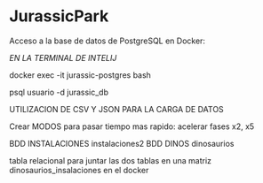 # JurassicPark

 Acceso a la base de datos de PostgreSQL en Docker:

 *EN LA TERMINAL DE INTELIJ*

 docker exec -it jurassic-postgres bash
 
 psql usuario -d jurassic_db 

 UTILIZACION DE CSV Y JSON PARA LA CARGA DE DATOS

Crear MODOS para pasar tiempo mas rapido: acelerar fases x2, x5

BDD INSTALACIONES instalaciones2
BDD DINOS dinosaurios

tabla relacional para juntar las dos tablas en una matriz dinosaurios_insalaciones en el docker
